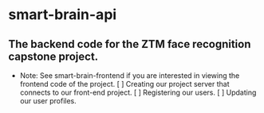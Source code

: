 # smart-brain-api
## The backend code for the ZTM face recognition capstone project.
- Note: See smart-brain-frontend if you are interested in viewing the frontend code of the project.
[ ] Creating our project server that connects to our front-end project. 
[ ] Registering our users.
[ ] Updating our user profiles.
